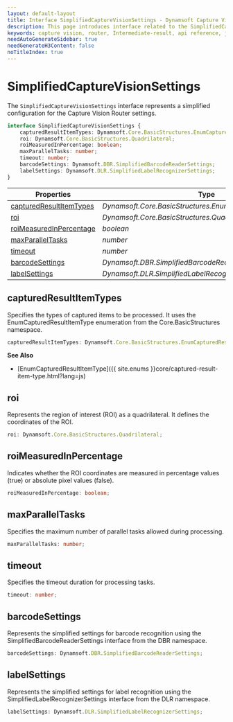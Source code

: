 ```yaml
---
layout: default-layout
title: Interface SimplifiedCaptureVisionSettings - Dynamsoft Capture Vision JavaScript Edition API
description: This page introduces interface related to the SimplifiedCaptureVisionSettings of Dynamsoft Capture Vision JavaScript Edition.
keywords: capture vision, router, Intermediate-result, api reference, javascript, js
needAutoGenerateSidebar: true
needGenerateH3Content: false
noTitleIndex: true
---
```


# SimplifiedCaptureVisionSettings

The `SimplifiedCaptureVisionSettings` interface represents a simplified configuration for the Capture Vision Router settings.

```typescript
interface SimplifiedCaptureVisionSettings {
    capturedResultItemTypes: Dynamsoft.Core.BasicStructures.EnumCapturedResultItemType;
    roi: Dynamsoft.Core.BasicStructures.Quadrilateral;
    roiMeasuredInPercentage: boolean;
    maxParallelTasks: number;
    timeout: number;
    barcodeSettings: Dynamsoft.DBR.SimplifiedBarcodeReaderSettings;
    labelSettings: Dynamsoft.DLR.SimplifiedLabelRecognizerSettings;
}
```

| Properties                                          | Type                                                        |
| --------------------------------------------------- | ----------------------------------------------------------- |
| [capturedResultItemTypes](#capturedresultitemtypes) | *Dynamsoft.Core.BasicStructures.EnumCapturedResultItemType* |
| [roi](#roi)                                         | *Dynamsoft.Core.BasicStructures.Quadrilateral*              |
| [roiMeasuredInPercentage](#roimeasuredinpercentage) | *boolean*                                                   |
| [maxParallelTasks](#maxparalleltasks)               | *number*                                                    |
| [timeout](#timeout)                                 | *number*                                                    |
| [barcodeSettings](#barcodesettings)                 | *Dynamsoft.DBR.SimplifiedBarcodeReaderSettings*             |
| [labelSettings](#labelsettings)                     | *Dynamsoft.DLR.SimplifiedLabelRecognizerSettings*           |

## capturedResultItemTypes

Specifies the types of captured items to be processed. It uses the EnumCapturedResultItemType enumeration from the Core.BasicStructures namespace.

```typescript
capturedResultItemTypes: Dynamsoft.Core.BasicStructures.EnumCapturedResultItemType;
```

**See Also**

* [EnumCapturedResultItemType]({{ site.enums }}core/captured-result-item-type.html?lang=js)

## roi

 Represents the region of interest (ROI) as a quadrilateral. It defines the coordinates of the ROI.

```typescript
roi: Dynamsoft.Core.BasicStructures.Quadrilateral;
```

## roiMeasuredInPercentage

Indicates whether the ROI coordinates are measured in percentage values (true) or absolute pixel values (false).

```typescript
roiMeasuredInPercentage: boolean;
```

## maxParallelTasks

Specifies the maximum number of parallel tasks allowed during processing.

```typescript
maxParallelTasks: number;
```

## timeout

Specifies the timeout duration for processing tasks.

```typescript
timeout: number;
```

## barcodeSettings

Represents the simplified settings for barcode recognition using the SimplifiedBarcodeReaderSettings interface from the DBR namespace.

```typescript
barcodeSettings: Dynamsoft.DBR.SimplifiedBarcodeReaderSettings;
```

## labelSettings

Represents the simplified settings for label recognition using the SimplifiedLabelRecognizerSettings interface from the DLR namespace.

```typescript
labelSettings: Dynamsoft.DLR.SimplifiedLabelRecognizerSettings;
```